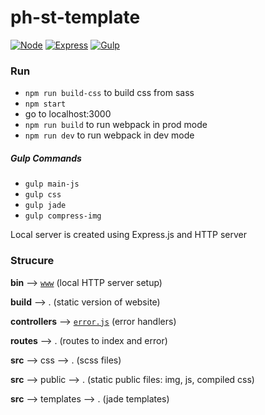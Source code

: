 # ph-st-template

[![Node](https://img.shields.io/badge/node--version-v10.8.0-green.svg?longCache=true&style=flat-square
)](https://nodejs.org/en/)
[![Express](https://img.shields.io/badge/express-4.16.3-yellow.svg?longCache=true&style=flat-square
)](http://expressjs.com/fr/)
[![Gulp](https://img.shields.io/badge/gulp-3.9.1-d4444a.svg?longCache=true&style=flat-square
)](https://gulpjs.com/)


<!-- Template from: https://phoenix-startup.com/ -->

### Run

* `npm run build-css` to build css from sass
* `npm start`
* go to localhost:3000
* `npm run build` to run webpack in prod mode
* `npm run dev` to run webpack in dev mode  

##### Gulp Commands

* `gulp main-js`
* `gulp css`
* `gulp jade`
* `gulp compress-img`

Local server is created using Express.js and HTTP server

### Strucure

**bin** --> [`www`][www] (local HTTP server setup)


**build** --> . (static version of website)


**controllers** --> [`error.js`][error] (error handlers)


**routes** --> . (routes to index and error)


**src** --> css --> . (scss files)

**src** --> public --> . (static public files: img, js, compiled css)

**src** --> templates --> . (jade templates)


 <!-- Relative Links -->
 [error]: ./controllers/error.js
 [www]: ./bin/www
